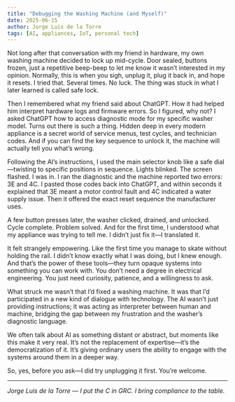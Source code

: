 ```yaml
---
title: "Debugging the Washing Machine (and Myself)"
date: 2025-06-15
author: Jorge Luis de la Torre
tags: [AI, appliances, IoT, personal tech]
---
```


Not long after that conversation with my friend in hardware, my own washing machine decided to lock up mid-cycle. Door sealed, buttons frozen, just a repetitive beep-beep to let me know it wasn’t interested in my opinion. Normally, this is when you sigh, unplug it, plug it back in, and hope it resets. I tried that. Several times. No luck. The thing was stuck in what I later learned is called safe lock.

Then I remembered what my friend said about ChatGPT. How it had helped him interpret hardware logs and firmware errors. So I figured, why not? I asked ChatGPT how to access diagnostic mode for my specific washer model. Turns out there is such a thing. Hidden deep in every modern appliance is a secret world of service menus, test cycles, and technician codes. And if you can find the key sequence to unlock it, the machine will actually tell you what’s wrong.

Following the AI’s instructions, I used the main selector knob like a safe dial—twisting to specific positions in sequence. Lights blinked. The screen flashed. I was in. I ran the diagnostic and the machine reported two errors: 3E and 4C. I pasted those codes back into ChatGPT, and within seconds it explained that 3E meant a motor control fault and 4C indicated a water supply issue. Then it offered the exact reset sequence the manufacturer uses.

A few button presses later, the washer clicked, drained, and unlocked. Cycle complete. Problem solved. And for the first time, I understood what my appliance was trying to tell me. I didn’t just fix it—I translated it.

It felt strangely empowering. Like the first time you manage to skate without holding the rail. I didn’t know exactly what I was doing, but I knew enough. And that’s the power of these tools—they turn opaque systems into something you can work with. You don’t need a degree in electrical engineering. You just need curiosity, patience, and a willingness to ask.

What struck me wasn’t that I’d fixed a washing machine. It was that I’d participated in a new kind of dialogue with technology. The AI wasn’t just providing instructions; it was acting as interpreter between human and machine, bridging the gap between my frustration and the washer’s diagnostic language.

We often talk about AI as something distant or abstract, but moments like this make it very real. It’s not the replacement of expertise—it’s the democratization of it. It’s giving ordinary users the ability to engage with the systems around them in a deeper way.

So, yes, before you ask—I did try unplugging it first. You’re welcome.

---

*Jorge Luis de la Torre — I put the C in GRC. I bring compliance to the table.*